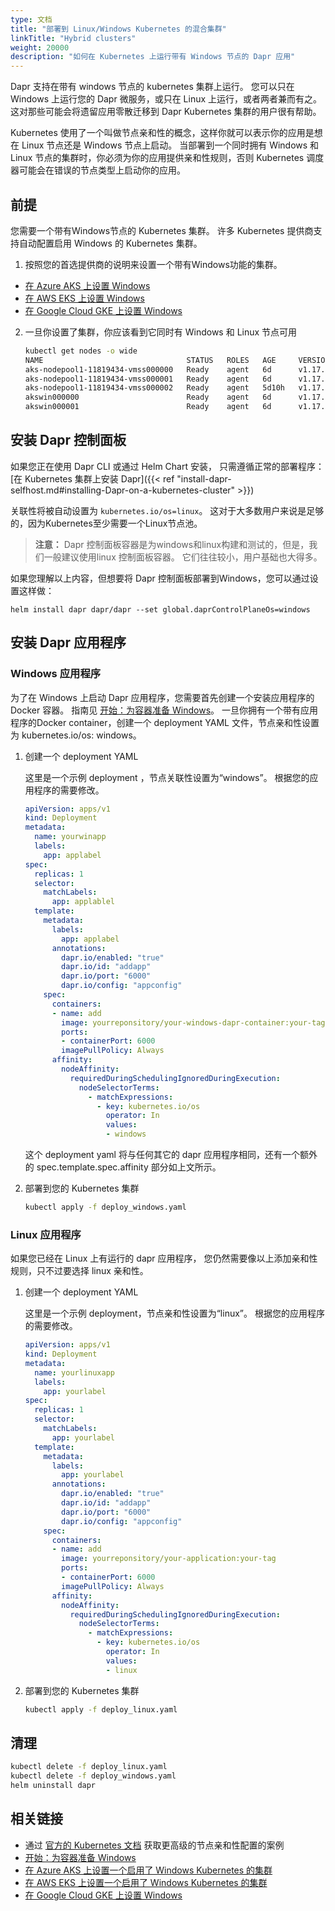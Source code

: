 ```yaml
---
type: 文档
title: "部署到 Linux/Windows Kubernetes 的混合集群"
linkTitle: "Hybrid clusters"
weight: 20000
description: "如何在 Kubernetes 上运行带有 Windows 节点的 Dapr 应用"
---
```


Dapr 支持在带有 windows 节点的 kubernetes 集群上运行。 您可以只在 Windows 上运行您的 Dapr 微服务，或只在 Linux 上运行，或者两者兼而有之。 这对那些可能会将遗留应用零散迁移到 Dapr Kubernetes 集群的用户很有帮助。

Kubernetes 使用了一个叫做节点亲和性的概念，这样你就可以表示你的应用是想在 Linux 节点还是 Windows 节点上启动。 当部署到一个同时拥有 Windows 和 Linux 节点的集群时，你必须为你的应用提供亲和性规则，否则 Kubernetes 调度器可能会在错误的节点类型上启动你的应用。

## 前提

您需要一个带有Windows节点的 Kubernetes 集群。 许多 Kubernetes 提供商支持自动配置启用 Windows 的 Kubernetes 集群。

1. 按照您的首选提供商的说明来设置一个带有Windows功能的集群。

- [在 Azure AKS 上设置 Windows](https://docs.microsoft.com/en-us/azure/aks/windows-container-cli)
- [在 AWS EKS 上设置 Windows](https://docs.aws.amazon.com/eks/latest/userguide/windows-support.html)
- [在 Google Cloud GKE 上设置 Windows](https://cloud.google.com/kubernetes-engine/docs/how-to/creating-a-cluster-windows)

2. 一旦你设置了集群，你应该看到它同时有 Windows 和 Linux 节点可用

   ```bash
   kubectl get nodes -o wide
   NAME                                STATUS   ROLES   AGE     VERSION   INTERNAL-IP    EXTERNAL-IP      OS-IMAGE                         KERNEL-VERSION      CONTAINER-RUNTIME
   aks-nodepool1-11819434-vmss000000   Ready    agent   6d      v1.17.9   10.240.0.4     <none>        Ubuntu 16.04.6    LTS               4.15.0-1092-azure   docker://3.0.10+azure
   aks-nodepool1-11819434-vmss000001   Ready    agent   6d      v1.17.9   10.240.0.35    <none>        Ubuntu 16.04.6    LTS               4.15.0-1092-azure   docker://3.0.10+azure
   aks-nodepool1-11819434-vmss000002   Ready    agent   5d10h   v1.17.9   10.240.0.129   <none>        Ubuntu 16.04.6    LTS               4.15.0-1092-azure   docker://3.0.10+azure
   akswin000000                        Ready    agent   6d      v1.17.9   10.240.0.66    <none>        Windows Server 2019    Datacenter   10.0.17763.1339     docker://19.3.5
   akswin000001                        Ready    agent   6d      v1.17.9   10.240.0.97    <none>        Windows Server 2019    Datacenter   10.0.17763.1339     docker://19.3.5
   ```
## 安装 Dapr 控制面板

如果您正在使用 Dapr CLI 或通过 Helm Chart 安装， 只需遵循正常的部署程序： [在 Kubernetes 集群上安装 Dapr]({{< ref "install-dapr-selfhost.md#installing-Dapr-on-a-kubernetes-cluster" >}})

关联性将被自动设置为 `kubernetes.io/os=linux`。 这对于大多数用户来说是足够的，因为Kubernetes至少需要一个Linux节点池。

> **注意：** Dapr 控制面板容器是为windows和linux构建和测试的，但是，我们一般建议使用linux 控制面板容器。 它们往往较小，用户基础也大得多。

如果您理解以上内容，但想要将 Dapr 控制面板部署到Windows，您可以通过设置这样做：

```
helm install dapr dapr/dapr --set global.daprControlPlaneOs=windows
```

## 安装 Dapr 应用程序

### Windows 应用程序
为了在 Windows 上启动 Dapr 应用程序，您需要首先创建一个安装应用程序的 Docker 容器。 指南见 [开始：为容器准备 Windows](https://docs.microsoft.com/en-us/virtualization/windowscontainers/quick-start/set-up-environment)。 一旦你拥有一个带有应用程序的Docker container，创建一个 deployment YAML 文件，节点亲和性设置为 kubernetes.io/os: windows。

1. 创建一个 deployment YAML

   这里是一个示例 deployment ，节点关联性设置为“windows”。 根据您的应用程序的需要修改。
   ```yaml
   apiVersion: apps/v1
   kind: Deployment
   metadata:
     name: yourwinapp
     labels:
       app: applabel
   spec:
     replicas: 1
     selector:
       matchLabels:
         app: applablel
     template:
       metadata:
         labels:
           app: applabel
         annotations:
           dapr.io/enabled: "true"
           dapr.io/id: "addapp"
           dapr.io/port: "6000"
           dapr.io/config: "appconfig"
       spec:
         containers:
         - name: add
           image: yourreponsitory/your-windows-dapr-container:your-tag
           ports:
           - containerPort: 6000
           imagePullPolicy: Always
         affinity:
           nodeAffinity:
             requiredDuringSchedulingIgnoredDuringExecution:
               nodeSelectorTerms:
                 - matchExpressions:
                   - key: kubernetes.io/os
                     operator: In
                     values:
                     - windows
   ```
   这个 deployment yaml 将与任何其它的 dapr 应用程序相同，还有一个额外的 spec.template.spec.affinity 部分如上文所示。

2. 部署到您的 Kubernetes 集群

   ```bash
   kubectl apply -f deploy_windows.yaml
   ```

### Linux 应用程序
如果您已经在 Linux 上有运行的 dapr 应用程序， 您仍然需要像以上添加亲和性规则，只不过要选择 linux 亲和性。

1. 创建一个 deployment YAML

   这里是一个示例 deployment，节点亲和性设置为“linux”。 根据您的应用程序的需要修改。
   ```yaml
   apiVersion: apps/v1
   kind: Deployment
   metadata:
     name: yourlinuxapp
     labels:
       app: yourlabel
   spec:
     replicas: 1
     selector:
       matchLabels:
         app: yourlabel
     template:
       metadata:
         labels:
           app: yourlabel
         annotations:
           dapr.io/enabled: "true"
           dapr.io/id: "addapp"
           dapr.io/port: "6000"
           dapr.io/config: "appconfig"
       spec:
         containers:
         - name: add
           image: yourreponsitory/your-application:your-tag
           ports:
           - containerPort: 6000
           imagePullPolicy: Always
         affinity:
           nodeAffinity:
             requiredDuringSchedulingIgnoredDuringExecution:
               nodeSelectorTerms:
                 - matchExpressions:
                   - key: kubernetes.io/os
                     operator: In
                     values:
                     - linux
   ```

2. 部署到您的 Kubernetes 集群

   ```bash
   kubectl apply -f deploy_linux.yaml
   ```

## 清理

```bash
kubectl delete -f deploy_linux.yaml
kubectl delete -f deploy_windows.yaml
helm uninstall dapr
```

## 相关链接

- 通过 [官方的 Kubernetes 文档](https://kubernetes.io/docs/concepts/scheduling-eviction/assign-pod-node/) 获取更高级的节点亲和性配置的案例
- [开始：为容器准备 Windows](https://docs.microsoft.com/en-us/virtualization/windowscontainers/quick-start/set-up-environment)
- [在 Azure AKS 上设置一个启用了 Windows Kubernetes 的集群](https://docs.microsoft.com/en-us/azure/aks/windows-container-cli)
- [在 AWS EKS 上设置一个启用了 Windows Kubernetes 的集群](https://docs.aws.amazon.com/eks/latest/userguide/windows-support.html)
- [在 Google Cloud GKE 上设置 Windows](https://cloud.google.com/kubernetes-engine/docs/how-to/creating-a-cluster-windows)

